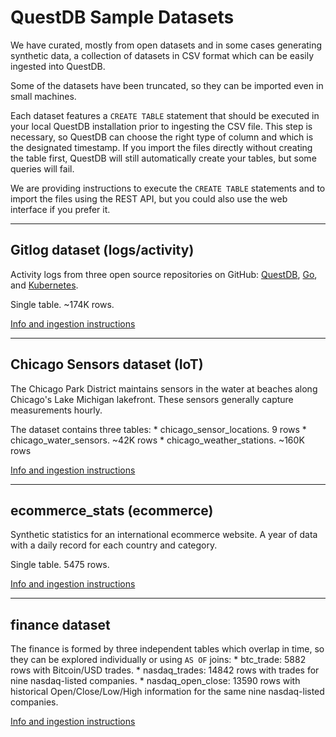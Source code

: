 # QuestDB Sample Datasets

We have curated, mostly from open datasets and in some cases generating synthetic data, a collection of datasets in CSV format which can be easily ingested into QuestDB.

Some of the datasets have been truncated, so they can be imported even in small machines.

Each dataset features a `CREATE TABLE` statement that should be executed in your local QuestDB installation prior to ingesting the CSV file. This step is necessary, so QuestDB can choose the right type of column and which is the designated timestamp. If you import the files directly without creating the table first, QuestDB will still automatically create your tables, but some queries will fail.

We are providing instructions to execute the `CREATE TABLE` statements and to import the files using the REST API, but you could also use the web interface if you prefer it.

---

## Gitlog dataset (logs/activity)

Activity logs from three open source repositories on GitHub: [QuestDB](https://github.com/questdb/questdb), [Go](https://github.com/golang/go), and [Kubernetes](https://github.com/kubernetes/kubernetes).

Single table. ~174K rows.

[Info and ingestion instructions](./gitlog/README.md)

---

## Chicago Sensors dataset (IoT)

The Chicago Park District maintains sensors in the water at beaches along Chicago's Lake Michigan lakefront. These
sensors generally capture measurements hourly.

The dataset contains three tables:
    * chicago_sensor_locations. 9 rows
    * chicago_water_sensors. ~42K rows
    * chicago_weather_stations. ~160K rows

[Info and ingestion instructions](./chicago_sensors/README.md)

---

## ecommerce_stats (ecommerce)

Synthetic statistics for an international ecommerce website. A year of data with a daily record for each country and
category.

Single table. 5475 rows.

[Info and ingestion instructions](./ecommerce_stats/README.md)

---

## finance dataset

The finance is formed by three independent tables which overlap in time, so they can be explored individually or
using `AS OF` joins:
    * btc_trade: 5882 rows with Bitcoin/USD trades.
    * nasdaq_trades: 14842 rows with trades for nine nasdaq-listed companies.
    * nasdaq_open_close: 13590 rows with historical Open/Close/Low/High information for the same nine nasdaq-listed companies.

[Info and ingestion instructions](./finance/README.md)
